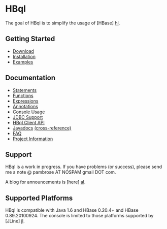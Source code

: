 HBql
====

The goal of HBql is to simplify the usage of [HBase] [hl].

  [hl]: http://hbase.apache.org/

Getting Started
---------------

* [Download](http://www.hbql.com/download.html)
* [Installation](http://www.hbql.com/installation.html)
* [Examples](http://www.hbql.com/examples/examples.html)


Documentation
-------------

* [Statements](http://www.hbql.com/statements/statements.html)
* [Functions](http://www.hbql.com/statements/functions.html)
* [Expressions](http://www.hbql.com/statements/expressions.html)
* [Annotations](http://www.hbql.com/annotations/annotations.html)
* [Console Usage](http://www.hbql.com/console/console.html)
* [JDBC Support](http://www.hbql.com/jdbc/jdbc_support.html)
* [HBql Client API](http://www.hbql.com/apidocs/org/apache/hadoop/hbase/hbql/client/package-summary.html)
* [Javadocs](http://www.hbql.com/apidocs/index.html) [(cross-reference)](http://www.hbql.com/xref/index.html)
* [FAQ](http://www.hbql.com/faq.html)
* [Project Information](http://www.hbql.com/project-info.html)

Support
-------

HBql is a work in progress.  If you have problems (or success), please send
me a note @ pambrose AT NOSPAM gmail DOT com.

A blog for announcements is [here] [al].

   [al]: http://hbql.blogspot.com


Supported Platforms
-------------------

HBql is compatible with Java 1.6 and HBase 0.20.4+ and HBase 0.89.20100924.  The console is limited to
those platforms supported by [JLine] [jl].

   [jl]: http://jline.sourceforge.net/

